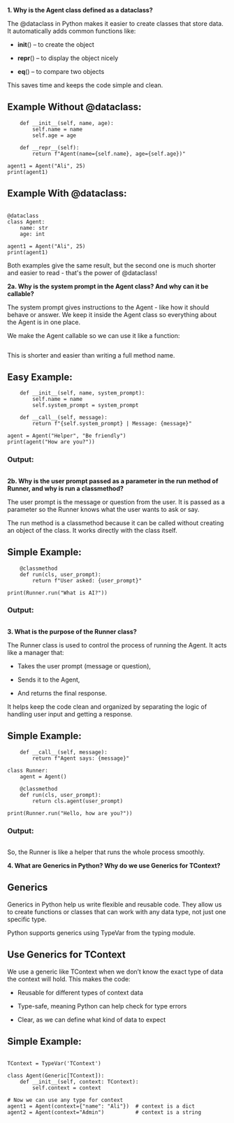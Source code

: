 **1. Why is the Agent class defined as a dataclass?**

The @dataclass in Python makes it easier to create classes that store data. It automatically adds common functions like:

- __init__() – to create the object

- __repr__() – to display the object nicely

- __eq__() – to compare two objects

This saves time and keeps the code simple and clean.

## Example Without @dataclass:

```class Agent:
    def __init__(self, name, age):
        self.name = name
        self.age = age

    def __repr__(self):
        return f"Agent(name={self.name}, age={self.age})"

agent1 = Agent("Ali", 25)
print(agent1)
```

## Example With @dataclass:

```from dataclasses import dataclass

@dataclass
class Agent:
    name: str
    age: int

agent1 = Agent("Ali", 25)
print(agent1)
```

Both examples give the same result, but the second one is much shorter and easier to read - that's the power of @dataclass!


**2a. Why is the system prompt in the Agent class? And why can it be callable?**

The system prompt gives instructions to the Agent - like how it should behave or answer. We keep it inside the Agent class so everything about the Agent is in one place.

We make the Agent callable so we can use it like a function:

```response = agent("Hello")
```

This is shorter and easier than writing a full method name.

## Easy Example:

```class Agent:
    def __init__(self, name, system_prompt):
        self.name = name
        self.system_prompt = system_prompt

    def __call__(self, message):
        return f"{self.system_prompt} | Message: {message}"

agent = Agent("Helper", "Be friendly")
print(agent("How are you?"))
```
### Output:
```Be friendly | Message: How are you?
```

**2b. Why is the user prompt passed as a parameter in the run method of Runner, and why is run a classmethod?**

The user prompt is the message or question from the user. It is passed as a parameter so the Runner knows what the user wants to ask or say.

The run method is a classmethod because it can be called without creating an object of the class. It works directly with the class itself.

## Simple Example:
```class Runner:
    @classmethod
    def run(cls, user_prompt):
        return f"User asked: {user_prompt}"

print(Runner.run("What is AI?"))
```
### Output:
```User asked: What is AI?
```

**3. What is the purpose of the Runner class?**

The Runner class is used to control the process of running the Agent. It acts like a manager that:

- Takes the user prompt (message or question),

- Sends it to the Agent,

- And returns the final response.

It helps keep the code clean and organized by separating the logic of handling user input and getting a response.

## Simple Example:
```lass Agent:
    def __call__(self, message):
        return f"Agent says: {message}"

class Runner:
    agent = Agent()

    @classmethod
    def run(cls, user_prompt):
        return cls.agent(user_prompt)

print(Runner.run("Hello, how are you?"))
```

### Output:
```Agent says: Hello, how are you?
```

So, the Runner is like a helper that runs the whole process smoothly.

**4. What are Generics in Python? Why do we use Generics for TContext?**

## Generics

Generics in Python help us write flexible and reusable code. They allow us to create functions or classes that can work with any data type, not just one specific type.

Python supports generics using TypeVar from the typing module.

## Use Generics for TContext

We use a generic like TContext when we don’t know the exact type of data the context will hold. This makes the code:

- Reusable for different types of context data

- Type-safe, meaning Python can help check for type errors

- Clear, as we can define what kind of data to expect

## Simple Example:
```from typing import TypeVar, Generic

TContext = TypeVar('TContext')

class Agent(Generic[TContext]):
    def __init__(self, context: TContext):
        self.context = context

# Now we can use any type for context
agent1 = Agent(context={"name": "Ali"})  # context is a dict
agent2 = Agent(context="Admin")          # context is a string
```
